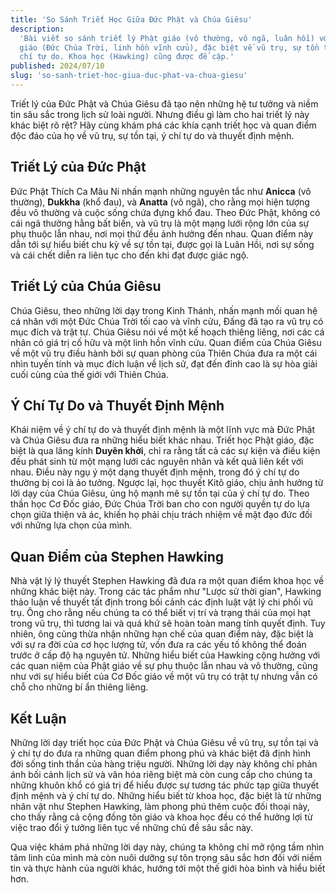 ```yaml
---
title: 'So Sánh Triết Học Giữa Đức Phật và Chúa Giêsu'
description:
  'Bài viết so sánh triết lý Phật giáo (vô thường, vô ngã, luân hồi) với Kitô
  giáo (Đức Chúa Trời, linh hồn vĩnh cửu), đặc biệt về vũ trụ, sự tồn tại và ý
  chí tự do. Khoa học (Hawking) cũng được đề cập.'
published: 2024/07/10
slug: 'so-sanh-triet-hoc-giua-duc-phat-va-chua-giesu'
---
```


Triết lý của Đức Phật và Chúa Giêsu đã tạo nên những hệ tư tưởng và niềm tin sâu
sắc trong lịch sử loài người. Nhưng điều gì làm cho hai triết lý này khác biệt
rõ rệt? Hãy cùng khám phá các khía cạnh triết học và quan điểm độc đáo của họ về
vũ trụ, sự tồn tại, ý chí tự do và thuyết định mệnh.

## Triết Lý của Đức Phật

Đức Phật Thích Ca Mâu Ni nhấn mạnh những nguyên tắc như **Anicca** (vô thường),
**Dukkha** (khổ đau), và **Anatta** (vô ngã), cho rằng mọi hiện tượng đều vô
thường và cuộc sống chứa đựng khổ đau. Theo Đức Phật, không có cái ngã thường
hằng bất biến, và vũ trụ là một mạng lưới rộng lớn của sự phụ thuộc lẫn nhau,
nơi mọi thứ đều ảnh hưởng đến nhau. Quan điểm này dẫn tới sự hiểu biết chu kỳ về
sự tồn tại, được gọi là Luân Hồi, nơi sự sống và cái chết diễn ra liên tục cho
đến khi đạt được giác ngộ.

## Triết Lý của Chúa Giêsu

Chúa Giêsu, theo những lời dạy trong Kinh Thánh, nhấn mạnh mối quan hệ cá nhân
với một Đức Chúa Trời tối cao và vĩnh cửu, Đấng đã tạo ra vũ trụ có mục đích và
trật tự. Chúa Giêsu nói về một kế hoạch thiêng liêng, nơi các cá nhân có giá trị
cố hữu và một linh hồn vĩnh cửu. Quan điểm của Chúa Giêsu về một vũ trụ điều
hành bởi sự quan phòng của Thiên Chúa đưa ra một cái nhìn tuyến tính và mục đích
luận về lịch sử, đạt đến đỉnh cao là sự hòa giải cuối cùng của thế giới với
Thiên Chúa.

## Ý Chí Tự Do và Thuyết Định Mệnh

Khái niệm về ý chí tự do và thuyết định mệnh là một lĩnh vực mà Đức Phật và Chúa
Giêsu đưa ra những hiểu biết khác nhau. Triết học Phật giáo, đặc biệt là qua
lăng kính **Duyên khởi**, chỉ ra rằng tất cả các sự kiện và điều kiện đều phát
sinh từ một mạng lưới các nguyên nhân và kết quả liên kết với nhau. Điều này ngụ
ý một dạng thuyết định mệnh, trong đó ý chí tự do thường bị coi là ảo tưởng.
Ngược lại, học thuyết Kitô giáo, chịu ảnh hưởng từ lời dạy của Chúa Giêsu, ủng
hộ mạnh mẽ sự tồn tại của ý chí tự do. Theo thần học Cơ Đốc giáo, Đức Chúa Trời
ban cho con người quyền tự do lựa chọn giữa thiện và ác, khiến họ phải chịu
trách nhiệm về mặt đạo đức đối với những lựa chọn của mình.

## Quan Điểm của Stephen Hawking

Nhà vật lý lý thuyết Stephen Hawking đã đưa ra một quan điểm khoa học về những
khác biệt này. Trong các tác phẩm như "Lược sử thời gian", Hawking thảo luận về
thuyết tất định trong bối cảnh các định luật vật lý chi phối vũ trụ. Ông cho
rằng nếu chúng ta có thể biết vị trí và trạng thái của mọi hạt trong vũ trụ, thì
tương lai và quá khứ sẽ hoàn toàn mang tính quyết định. Tuy nhiên, ông cũng thừa
nhận những hạn chế của quan điểm này, đặc biệt là với sự ra đời của cơ học lượng
tử, vốn đưa ra các yếu tố không thể đoán trước ở cấp độ hạ nguyên tử. Những hiểu
biết của Hawking cộng hưởng với các quan niệm của Phật giáo về sự phụ thuộc lẫn
nhau và vô thường, cũng như với sự hiểu biết của Cơ Đốc giáo về một vũ trụ có
trật tự nhưng vẫn có chỗ cho những bí ẩn thiêng liêng.

## Kết Luận

Những lời dạy triết học của Đức Phật và Chúa Giêsu về vũ trụ, sự tồn tại và ý
chí tự do đưa ra những quan điểm phong phú và khác biệt đã định hình đời sống
tinh thần của hàng triệu người. Những lời dạy này không chỉ phản ánh bối cảnh
lịch sử và văn hóa riêng biệt mà còn cung cấp cho chúng ta những khuôn khổ có
giá trị để hiểu được sự tương tác phức tạp giữa thuyết định mệnh và ý chí tự do.
Những hiểu biết từ khoa học, đặc biệt là từ những nhân vật như Stephen Hawking,
làm phong phú thêm cuộc đối thoại này, cho thấy rằng cả cộng đồng tôn giáo và
khoa học đều có thể hưởng lợi từ việc trao đổi ý tưởng liên tục về những chủ đề
sâu sắc này.

Qua việc khám phá những lời dạy này, chúng ta không chỉ mở rộng tầm nhìn tâm
linh của mình mà còn nuôi dưỡng sự tôn trọng sâu sắc hơn đối với niềm tin và
thực hành của người khác, hướng tới một thế giới hòa bình và hiểu biết hơn.
